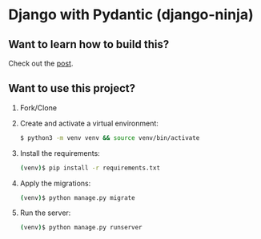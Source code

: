 # Django with Pydantic (django-ninja)

## Want to learn how to build this?

Check out the [post](https://testdriven.io/blog/django-and-pydantic/).

## Want to use this project?

1. Fork/Clone

1. Create and activate a virtual environment:

    ```sh
    $ python3 -m venv venv && source venv/bin/activate
    ```

1. Install the requirements:

    ```sh
    (venv)$ pip install -r requirements.txt
    ```

1. Apply the migrations:

    ```sh
    (venv)$ python manage.py migrate
    ```

1. Run the server:

    ```sh
    (venv)$ python manage.py runserver
    ```

